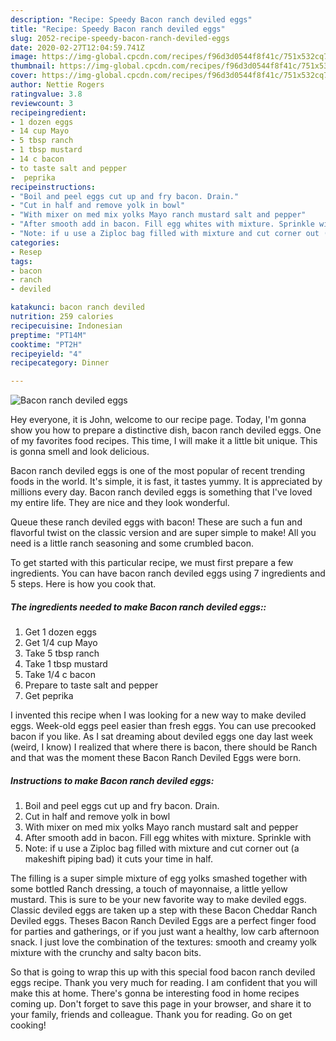 ```yaml
---
description: "Recipe: Speedy Bacon ranch deviled eggs"
title: "Recipe: Speedy Bacon ranch deviled eggs"
slug: 2052-recipe-speedy-bacon-ranch-deviled-eggs
date: 2020-02-27T12:04:59.741Z
image: https://img-global.cpcdn.com/recipes/f96d3d0544f8f41c/751x532cq70/bacon-ranch-deviled-eggs-recipe-main-photo.jpg
thumbnail: https://img-global.cpcdn.com/recipes/f96d3d0544f8f41c/751x532cq70/bacon-ranch-deviled-eggs-recipe-main-photo.jpg
cover: https://img-global.cpcdn.com/recipes/f96d3d0544f8f41c/751x532cq70/bacon-ranch-deviled-eggs-recipe-main-photo.jpg
author: Nettie Rogers
ratingvalue: 3.8
reviewcount: 3
recipeingredient:
- 1 dozen eggs
- 14 cup Mayo
- 5 tbsp ranch
- 1 tbsp mustard
- 14 c bacon
- to taste salt and pepper
-  peprika
recipeinstructions:
- "Boil and peel eggs cut up and fry bacon. Drain."
- "Cut in half and remove yolk in bowl"
- "With mixer on med mix yolks Mayo ranch mustard salt and pepper"
- "After smooth add in bacon. Fill egg whites with mixture. Sprinkle with"
- "Note: if u use a Ziploc bag filled with mixture and cut corner out (a makeshift piping bad) it cuts your time in half."
categories:
- Resep
tags:
- bacon
- ranch
- deviled

katakunci: bacon ranch deviled
nutrition: 259 calories
recipecuisine: Indonesian
preptime: "PT14M"
cooktime: "PT2H"
recipeyield: "4"
recipecategory: Dinner

---
```



![Bacon ranch deviled eggs](https://img-global.cpcdn.com/recipes/f96d3d0544f8f41c/751x532cq70/bacon-ranch-deviled-eggs-recipe-main-photo.jpg)

Hey everyone, it is John, welcome to our recipe page. Today, I'm gonna show you how to prepare a distinctive dish, bacon ranch deviled eggs. One of my favorites food recipes. This time, I will make it a little bit unique. This is gonna smell and look delicious.

Bacon ranch deviled eggs is one of the most popular of recent trending foods in the world. It's simple, it is fast, it tastes yummy. It is appreciated by millions every day. Bacon ranch deviled eggs is something that I've loved my entire life. They are nice and they look wonderful.

Queue these ranch deviled eggs with bacon! These are such a fun and flavorful twist on the classic version and are super simple to make! All you need is a little ranch seasoning and some crumbled bacon.


To get started with this particular recipe, we must first prepare a few ingredients. You can have bacon ranch deviled eggs using 7 ingredients and 5 steps. Here is how you cook that.

##### The ingredients needed to make Bacon ranch deviled eggs::

1. Get 1 dozen eggs
1. Get 1/4 cup Mayo
1. Take 5 tbsp ranch
1. Take 1 tbsp mustard
1. Take 1/4 c bacon
1. Prepare to taste salt and pepper
1. Get  peprika


I invented this recipe when I was looking for a new way to make deviled eggs. Week-old eggs peel easier than fresh eggs. You can use precooked bacon if you like. As I sat dreaming about deviled eggs one day last week (weird, I know) I realized that where there is bacon, there should be Ranch and that was the moment these Bacon Ranch Deviled Eggs were born. 

##### Instructions to make Bacon ranch deviled eggs:

1. Boil and peel eggs cut up and fry bacon. Drain.
1. Cut in half and remove yolk in bowl
1. With mixer on med mix yolks Mayo ranch mustard salt and pepper
1. After smooth add in bacon. Fill egg whites with mixture. Sprinkle with
1. Note: if u use a Ziploc bag filled with mixture and cut corner out (a makeshift piping bad) it cuts your time in half.


The filling is a super simple mixture of egg yolks smashed together with some bottled Ranch dressing, a touch of mayonnaise, a little yellow mustard. This is sure to be your new favorite way to make deviled eggs. Classic deviled eggs are taken up a step with these Bacon Cheddar Ranch Deviled eggs. Theses Bacon Ranch Deviled Eggs are a perfect finger food for parties and gatherings, or if you just want a healthy, low carb afternoon snack. I just love the combination of the textures: smooth and creamy yolk mixture with the crunchy and salty bacon bits. 

So that is going to wrap this up with this special food bacon ranch deviled eggs recipe. Thank you very much for reading. I am confident that you will make this at home. There's gonna be interesting food in home recipes coming up. Don't forget to save this page in your browser, and share it to your family, friends and colleague. Thank you for reading. Go on get cooking!
